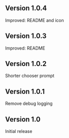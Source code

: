 ## Version 1.0.4

Improved: README and icon

## Version 1.0.3

Improved: README

## Version 1.0.2

Shorter chooser prompt

## Version 1.0.1

Remove debug logging

## Version 1.0

Initial release
